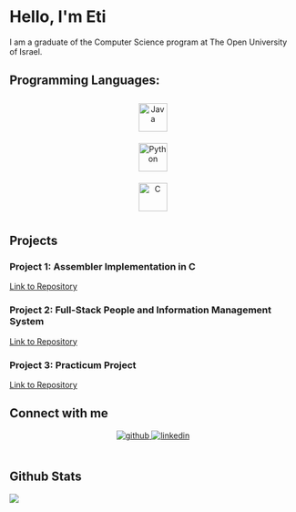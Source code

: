 # Hello, I'm Eti

I am a graduate of the Computer Science program at The Open University of Israel.

## Programming Languages:

<div align="center">

<a href="https://www.java.com/" target="_blank"><img style="margin: 10px" src="https://profilinator.rishav.dev/skills-assets/java-original-wordmark.svg" alt="Java" height="50" /></a>  
<a href="https://www.python.org/" target="_blank"><img style="margin: 10px" src="https://profilinator.rishav.dev/skills-assets/python-original.svg" alt="Python" height="50" /></a>  
<a href="https://www.cprogramming.com/" target="_blank"><img style="margin: 10px" src="https://profilinator.rishav.dev/skills-assets/c-original.svg" alt="C" height="50" /></a>  
</div>

## Projects

### Project 1: Assembler Implementation in C
[Link to Repository](#https://github.com/EtiGotliv/Assembler-software-project)

### Project 2: Full-Stack People and Information Management System
[Link to Repository](#https://github.com/EtiGotliv/ProjHadasim)

### Project 3: Practicum Project
[Link to Repository](#https://github.com/YaelGluskin/Practicom-dbt/tree/dev)

## Connect with me
<div align="center">
<a href="https://github.com/EtiGotliv" target="_blank">
<img src=https://img.shields.io/badge/github-%2324292e.svg?&style=for-the-badge&logo=github&logoColor=white alt=github style="margin-bottom: 5px;" />
</a>
<a href="https://linkedin.com/in/etigotliv" target="_blank">
<img src=https://img.shields.io/badge/linkedin-%231E77B5.svg?&style=for-the-badge&logo=linkedin&logoColor=white alt=linkedin style="margin-bottom: 5px;" />
</a>
</div>

<br/>


## Github Stats
<img src="https://github-readme-stats.vercel.app/api/top-langs/?username=EtiGotliv&hide_border=true" align="center" />
<br/>
